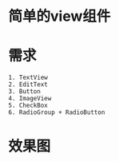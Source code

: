 # 简单的view组件

# 需求
    1. TextView
    2. EditText
    3. Button
    4. ImageView
    5. CheckBox
    6. RadioGroup + RadioButton

# 效果图